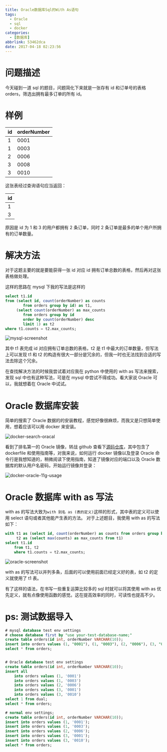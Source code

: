 ```yaml
---
title: Oracle数据库Sql的With As语句
tags:
  - Oracle
  - sql
  - docker
categories:
  - [数据库]
abbrlink: 53462dca
date: 2017-04-18 02:23:56
---
```


# 问题描述

今天碰到一道 sql 的题目，问题简化下来就是一张存有 id 和订单号的表格 orders，筛选出拥有最多订单的所有 id。

# 样例

| id  | orderNumber |
| :-- | :---------- |
| 1   | 0001        |
| 1   | 0003        |
| 2   | 0006        |
| 3   | 0008        |
| 3   | 0010        |

这张表经过查询语句应当返回：

| id  |
| :-- |
| 1   |
| 3   |

原因是 id 为 1 和 3 的用户都拥有 2 条订单，同时 2 条订单是最多的单个用户所拥有的订单数量。

# 解决方法

对于这题主要的就是要能获得一张 id 对应 id 拥有订单总数的表格，然后再对这张表格做处理。

这样的思路在 mysql 下我的写法是这样的

```sql
select t1.id
from (select id, count(orderNumber) as counts
        from orders group by id) as t1,
     (select count(orderNumber) as max_counts
        from orders group by id
        order by count(orderNumber) desc
        limit 1) as t2
where t1.counts = t2.max_counts;
```

![mysql-screenshot](https://wx4.sinaimg.cn/large/9a1da786gy1g06xhybd5lj20wf0qdmzn.jpg)

其中 t1 表完成 id 对应拥有订单总数的表格，t2 是 t1 中最大的订单数量，但写法上可以发现 t1 和 t2 的构造有很大一部分是冗余的，但我一时也无法找到合适的写法去除这个冗余。

在查找解决方法的时候我尝试着对应我在 python 中使用的 with as 写法来搜索，发现 sql 中也有这种写法，可是在 mysql 中尝试不得成功。看大家说 Oracle 可以，我就想着在 Oracle 中试试。

# Oracle 数据库安装

简单的搜索了 Oracle 数据的的安装教程，感觉好像很麻烦，而我又是只想简单使用，想着应该可以用 docker 来安装。

![docker-search-oracal](https://wx3.sinaimg.cn/large/9a1da786gy1g06xhyfo0rj211x0i30xi.jpg)

看到了排名第一的 Oracle 镜像，转战 github 查看下[源码仓库](https://github.com/wnameless/docker-oracle-xe-11g)，其中包含了 dockerfile 和使用指南等，对我来说，如何运行 docker 镜像以及登录 Oracle 命令行是我想知道的，稍微阅读下使用指南，知道了镜像对应的端口以及 Oracle 数据库的默认用户名密码，开始运行镜像并登录：

![docker-oracle-11g-usage](https://ws1.sinaimg.cn/large/9a1da786gy1g06xhyl2f4j20r00s8dke.jpg)

# Oracle 数据库 with as 写法

with as 的写法大致为`with 别名 as (表的定义)`这样的形式，其中表的定义可以使用 select 语句或者其他能产生表的方法。
对于上述题目，我使用 with as 的写法如下：

```sql
with t1 as (select id, count(orderNumber) as counts from orders group by id),
     t2 as (select max(counts) as max_counts from t1)
select t1.id
    from t1, t2
    where t1.counts = t2.max_counts;
```

![oracle-screenshot](https://ws4.sinaimg.cn/large/9a1da786gy1g06xhy7ewxj20rs0n7jt6.jpg)

with as 的写法可以并列多条，后面的可以使用前面已经定义好的表，如 t2 的定义就使用了 t1 表。

有了这样的语法，在书写一些重复运算比较多的 sql 时就可以将其使用 with as 优先定义，就有点像使用函数的感觉。这在提高效率的同时，可读性也提高不少。

# ps: 测试数据导入

```sql
# mysql database test env settings
# choose database first by "use your-test-database-name;"
create table orders(id int, orderNumber VARCHAR(10));
insert into orders values (1, "0001"), (1, "0003"), (2, "0006"), (3, "0001"), (3, "0010");
select * from orders;


# Oracle database test env settings
create table orders(id int, orderNumber VARCHAR(10));
insert all
    into orders values (1, '0001')
    into orders values (1, '0003')
    into orders values (2, '0006')
    into orders values (3, '0001')
    into orders values (3, '0010')
select 1 from dual;
select * from orders;

# normal env settings;
create table orders(id int, orderNumber VARCHAR(10));
insert into orders values (1, '0001');
insert into orders values (1, '0003');
insert into orders values (2, '0006');
insert into orders values (3, '0001');
insert into orders values (3, '0010');
select * from orders;
```
